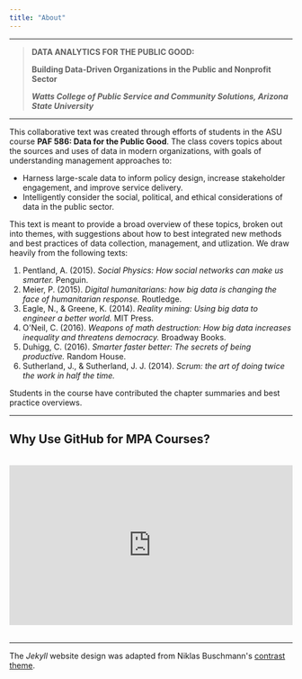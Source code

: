 ```yaml
---
title: "About"
---
```


--- 

> **DATA ANALYTICS FOR THE PUBLIC GOOD:**
>
> **Building Data-Driven Organizations in the Public and Nonprofit Sector**
>
> _**Watts College of Public Service and Community Solutions, Arizona State University**_


--- 

This collaborative text was created through efforts of students in the ASU course **PAF 586: Data for the Public Good**. The class covers topics about the sources and uses of data in modern organizations, with goals of understanding management approaches to:

* Harness large-scale data to inform policy design, increase stakeholder engagement, and improve service delivery.  
* Intelligently consider the social, political, and ethical considerations of data in the public sector.   

This text is meant to provide a broad overview of these topics, broken out into themes, with suggestions about how to best integrated new methods and best practices of data collection, management, and utlization. We draw heavily from the following texts:

1.	Pentland, A. (2015). *Social Physics: How social networks can make us smarter.* Penguin.  
2.	Meier, P. (2015). *Digital humanitarians: how big data is changing the face of humanitarian response.* Routledge.  
3.	Eagle, N., & Greene, K. (2014). *Reality mining: Using big data to engineer a better world.* MIT Press.  
4.	O'Neil, C. (2016). *Weapons of math destruction: How big data increases inequality and threatens democracy.* Broadway Books.  
5. Duhigg, C. (2016). *Smarter faster better: The secrets of being productive.* Random House.  
6. Sutherland, J., & Sutherland, J. J. (2014). *Scrum: the art of doing twice the work in half the time.*  

Students in the course have contributed the chapter summaries and best practice overviews.   


--- 

## Why Use GitHub for MPA Courses?

<br>
<div style="max-width:854px"><div style="position:relative;height:0;padding-bottom:56.25%"><iframe src="https://embed.ted.com/talks/clay_shirky_how_the_internet_will_one_day_transform_government" width="854" height="480" style="position:absolute;center:0;top:0;width:100%;height:100%" frameborder="0" scrolling="no" allowfullscreen></iframe></div></div>
<br>

--- 

The *Jekyll* website design was adapted from Niklas Buschmann's [contrast theme](https://github.com/niklasbuschmann/contrast).

